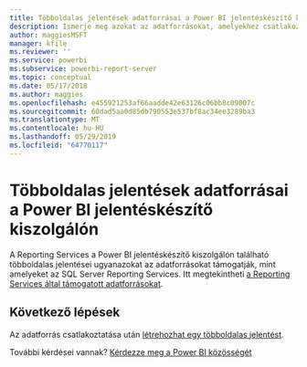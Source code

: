 ```yaml
---
title: Többoldalas jelentések adatforrásai a Power BI jelentéskészítő kiszolgálón
description: Ismerje meg azokat az adatforrásokat, amelyekhez csatlakozhatnak a Power BI jelentéskészítő kiszolgáló többoldalas jelentései (.rdl).
author: maggiesMSFT
manager: kfile
ms.reviewer: ''
ms.service: powerbi
ms.subservice: powerbi-report-server
ms.topic: conceptual
ms.date: 05/17/2018
ms.author: maggies
ms.openlocfilehash: e455921253af66aadde42e63126c06bb8c09007c
ms.sourcegitcommit: 60dad5aa0d85db790553e537bf8ac34ee3289ba3
ms.translationtype: MT
ms.contentlocale: hu-HU
ms.lasthandoff: 05/29/2019
ms.locfileid: "64770117"
---
```

# <a name="paginated-report-data-sources--in-power-bi-report-server"></a>Többoldalas jelentések adatforrásai  a Power BI jelentéskészítő kiszolgálón
A Reporting Services a Power BI jelentéskészítő kiszolgálón található többoldalas jelentései ugyanazokat az adatforrásokat támogatják, mint amelyeket az SQL Server Reporting Services. Itt megtekintheti [a Reporting Services által támogatott adatforrásokat](https://docs.microsoft.com/sql/reporting-services/report-data/data-sources-supported-by-reporting-services-ssrs).

## <a name="next-steps"></a>Következő lépések
Az adatforrás csatlakoztatása után [létrehozhat egy többoldalas jelentést](quickstart-create-paginated-report.md).  


További kérdései vannak? [Kérdezze meg a Power BI közösségét](https://community.powerbi.com/)

